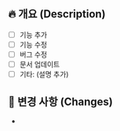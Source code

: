 ## 🔥 개요 (Description)
- [ ] 기능 추가
- [ ] 기능 수정
- [ ] 버그 수정
- [ ] 문서 업데이트
- [ ] 기타: (설명 추가)

## 🔄 변경 사항 (Changes)
- 
